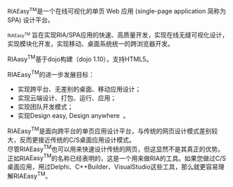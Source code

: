 <p>
<span style="font-size: small;">RIAEasy<sup>TM</sup></span>是一个在线可视化的单页 Web 应用 (single-page application 简称为 SPA)&nbsp;</span>设计平台。 </span>
</p>
<p>
<span style="font-size: x-small;">RIAEasy<sup>TM</sup></span>&nbsp;<span style="text-indent: 16px;">旨在实现RIA/SPA应用的快速、高质量开发，实现在线无缝可视化设计，实现模块化开发，实现移动、桌面系统统一的跨浏览器开发。</span> </span>
</p>
<p>
<span style=\"font-size: x-small;">RIAasy<sup>TM</sup></span>基于dojo构建（dojo 1.10），支持HTML5。 </span>
</p>
<p>
<span style=\"font-size: x-small;\">RIA</span>Easy<sup>TM</sup></span>的进一步发展目标： </span>
</p>
<ul>
<li>
<span style=\"font-size: x-small;\">实现跨平台、无差别的桌面、移动应用设计； </span>
</li>
<li>
<span style=\"font-size: x-small;\">实现云端设计、打包、运行、应用； </span>
</li>
<li>
<span style=\"font-size: x-small;\">实现团队开发模式； </span>
</li>
<li>
<span style=\"font-size: x-small;\">实现Design easy, Design anywhere &nbsp;。 </span>
</li>
</ul>
<div>
<div>
<span style=\"font-size: x-small;\"><span style=\"color: rgb(12, 179, 40);\">RIA</span><span style=\"color: rgb(37, 42, 165);\">Easy<sup>TM</sup></span>是面向跨平台的单页应用设计平台，与传统的网页设计模式差别较大，反而更接近传统的C/S桌面应用设计模式。 </span>
</div>
<div>
<span style=\"font-size: x-small;\"> 尽管<span style=\"color: rgb(12, 179, 40);\">RIA</span><span style=\"color: rgb(37, 42, 165);\">Easy<sup>TM</sup></span>也可以用来快速设计传统的网页，但这显然不是其真正的优势。 </span>
</div>
<div>
<span style=\"font-size: x-small;\"> 正如<span style=\"color: rgb(12, 179, 40);\">RIA</span><span style=\"color: rgb(37, 42, 165);\">Easy<sup>TM</sup></span>的名称已经表明的，这是一个用来做RIA的工具。如果您做过C/S桌面应用，用过Delphi、C++Builder、VisualStudio这些工具，那么就更容易理解<span style=\"color: rgb(12, 179, 40);\">RIA</span><span style=\"color: rgb(37, 42, 165);\">Easy<sup>TM</sup></span>。 </span>
</div>
<p>

